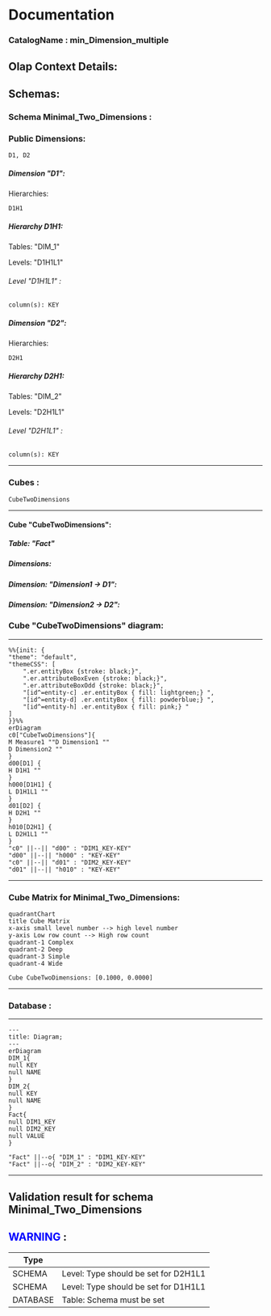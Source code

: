 # Documentation
### CatalogName : min_Dimension_multiple
## Olap Context Details:
## Schemas:
### Schema Minimal_Two_Dimensions : 
### Public Dimensions:

    D1, D2

##### Dimension "D1":

Hierarchies:

    D1H1

##### Hierarchy D1H1:

Tables: "DIM_1"

Levels: "D1H1L1"

###### Level "D1H1L1" :

    column(s): KEY

##### Dimension "D2":

Hierarchies:

    D2H1

##### Hierarchy D2H1:

Tables: "DIM_2"

Levels: "D2H1L1"

###### Level "D2H1L1" :

    column(s): KEY

---
### Cubes :

    CubeTwoDimensions

---
#### Cube "CubeTwoDimensions":

    

##### Table: "Fact"

##### Dimensions:
##### Dimension: "Dimension1 -> D1":

##### Dimension: "Dimension2 -> D2":

### Cube "CubeTwoDimensions" diagram:

---

```mermaid
%%{init: {
"theme": "default",
"themeCSS": [
    ".er.entityBox {stroke: black;}",
    ".er.attributeBoxEven {stroke: black;}",
    ".er.attributeBoxOdd {stroke: black;}",
    "[id^=entity-c] .er.entityBox { fill: lightgreen;} ",
    "[id^=entity-d] .er.entityBox { fill: powderblue;} ",
    "[id^=entity-h] .er.entityBox { fill: pink;} "
]
}}%%
erDiagram
c0["CubeTwoDimensions"]{
M Measure1 ""D Dimension1 ""
D Dimension2 ""
}
d00[D1] {
H D1H1 ""
}
h000[D1H1] {
L D1H1L1 ""
}
d01[D2] {
H D2H1 ""
}
h010[D2H1] {
L D2H1L1 ""
}
"c0" ||--|| "d00" : "DIM1_KEY-KEY"
"d00" ||--|| "h000" : "KEY-KEY"
"c0" ||--|| "d01" : "DIM2_KEY-KEY"
"d01" ||--|| "h010" : "KEY-KEY"
```
---
### Cube Matrix for Minimal_Two_Dimensions:
```mermaid
quadrantChart
title Cube Matrix
x-axis small level number --> high level number
y-axis Low row count --> High row count
quadrant-1 Complex
quadrant-2 Deep
quadrant-3 Simple
quadrant-4 Wide

Cube CubeTwoDimensions: [0.1000, 0.0000]
```
---
### Database :
---
```mermaid
---
title: Diagram;
---
erDiagram
DIM_1{
null KEY
null NAME
}
DIM_2{
null KEY
null NAME
}
Fact{
null DIM1_KEY
null DIM2_KEY
null VALUE
}

"Fact" ||--o{ "DIM_1" : "DIM1_KEY-KEY"
"Fact" ||--o{ "DIM_2" : "DIM2_KEY-KEY"
```
---
## Validation result for schema Minimal_Two_Dimensions
## <span style='color: blue;'>WARNING</span> : 
|Type|   |
|----|---|
|SCHEMA|Level: Type should be set for D2H1L1|
|SCHEMA|Level: Type should be set for D1H1L1|
|DATABASE|Table: Schema must be set|

